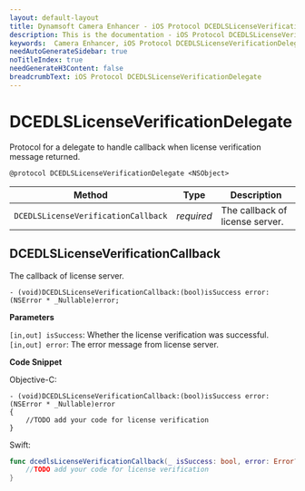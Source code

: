 ```yaml
---
layout: default-layout
title: Dynamsoft Camera Enhancer - iOS Protocol DCEDLSLicenseVerificationDelegate
description: This is the documentation - iOS Protocol DCEDLSLicenseVerificationDelegate page of Dynamsoft Camera Enhancer.
keywords:  Camera Enhancer, iOS Protocol DCEDLSLicenseVerificationDelegate
needAutoGenerateSidebar: true
noTitleIndex: true
needGenerateH3Content: false
breadcrumbText: iOS Protocol DCEDLSLicenseVerificationDelegate
---
```


# DCEDLSLicenseVerificationDelegate

Protocol for a delegate to handle callback when license verification message returned.

```objc
@protocol DCEDLSLicenseVerificationDelegate <NSObject>
```

| Method | Type | Description |
| ------ | ---- | ----------- |
| `DCEDLSLicenseVerificationCallback` | *required* | The callback of license server. |

## DCEDLSLicenseVerificationCallback

The callback of license server.

```objc
- (void)DCEDLSLicenseVerificationCallback:(bool)isSuccess error:(NSError * _Nullable)error;
```

**Parameters**

`[in,out] isSuccess`: Whether the license verification was successful.
`[in,out] error`: The error message from license server.

**Code Snippet**

Objective-C:

```objc
- (void)DCEDLSLicenseVerificationCallback:(bool)isSuccess error:(NSError * _Nullable)error
{
    //TODO add your code for license verification
}
```

Swift:

```swift
func dcedlsLicenseVerificationCallback(_ isSuccess: bool, error: Error?){
    //TODO add your code for license verification
}
```
